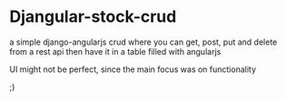 # Djangular-stock-crud

a simple django-angularjs crud where you can get, post, put and delete from a rest api
then have it in a table filled with angularjs

UI might not be perfect, since the main focus was on functionality

;)

